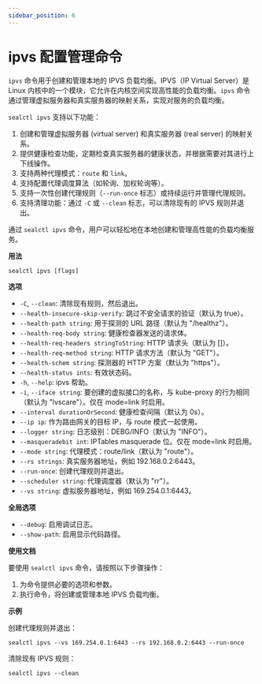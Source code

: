 ```yaml
---
sidebar_position: 6
---
```


# ipvs 配置管理命令

`ipvs` 命令用于创建和管理本地的 IPVS 负载均衡。IPVS（IP Virtual Server）是 Linux 内核中的一个模块，它允许在内核空间实现高性能的负载均衡。`ipvs` 命令通过管理虚拟服务器和真实服务器的映射关系，实现对服务的负载均衡。

`sealctl ipvs` 支持以下功能：

1. 创建和管理虚拟服务器 (virtual server) 和真实服务器 (real server) 的映射关系。
2. 提供健康检查功能，定期检查真实服务器的健康状态，并根据需要对其进行上下线操作。
3. 支持两种代理模式：`route` 和 `link`。
4. 支持配置代理调度算法（如轮询、加权轮询等）。
5. 支持一次性创建代理规则（`--run-once` 标志）或持续运行并管理代理规则。
6. 支持清理功能：通过 `-C` 或 `--clean` 标志，可以清除现有的 IPVS 规则并退出。

通过 `sealctl ipvs` 命令，用户可以轻松地在本地创建和管理高性能的负载均衡服务。

**用法**

```shell
sealctl ipvs [flags]
```

**选项**

- `-C`, `--clean`: 清除现有规则，然后退出。
- `--health-insecure-skip-verify`: 跳过不安全请求的验证（默认为 true）。
- `--health-path string`: 用于探测的 URL 路径（默认为 "/healthz"）。
- `--health-req-body string`: 健康检查器发送的请求体。
- `--health-req-headers stringToString`: HTTP 请求头（默认为 []）。
- `--health-req-method string`: HTTP 请求方法（默认为 "GET"）。
- `--health-schem string`: 探测器的 HTTP 方案（默认为 "https"）。
- `--health-status ints`: 有效状态码。
- `-h`, `--help`: ipvs 帮助。
- `-i`, `--iface string`: 要创建的虚拟接口的名称，与 kube-proxy 的行为相同（默认为 "lvscare"）。仅在 mode=link 时启用。
- `--interval durationOrSecond`: 健康检查间隔（默认为 0s）。
- `--ip ip`: 作为路由网关的目标 IP，与 route 模式一起使用。
- `--logger string`: 日志级别：DEBG/INFO（默认为 "INFO"）。
- `--masqueradebit int`: IPTables masquerade 位。仅在 mode=link 时启用。
- `--mode string`: 代理模式：route/link（默认为 "route"）。
- `--rs strings`: 真实服务器地址，例如 192.168.0.2:6443。
- `--run-once`: 创建代理规则并退出。
- `--scheduler string`: 代理调度器（默认为 "rr"）。
- `--vs string`: 虚拟服务器地址，例如 169.254.0.1:6443。

**全局选项**

- `--debug`: 启用调试日志。
- `--show-path`: 启用显示代码路径。

**使用文档**

要使用 `sealctl ipvs` 命令，请按照以下步骤操作：

1. 为命令提供必要的选项和参数。
2. 执行命令，将创建或管理本地 IPVS 负载均衡。

**示例**

创建代理规则并退出：

```shell
sealctl ipvs --vs 169.254.0.1:6443 --rs 192.168.0.2:6443 --run-once
```

清除现有 IPVS 规则：

```shell
sealctl ipvs --clean
```
